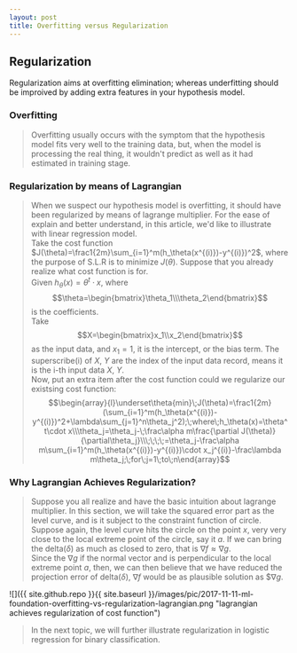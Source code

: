 ```yaml
---
layout: post
title: Overfitting versus Regularization
---
```


## Regularization
<p class="message">
Regularization aims at overfitting elimination; whereas underfitting should be improived by adding extra features in your hypothesis model.
</p>

### Overfitting

>Overfitting usually occurs with the symptom that the hypothesis model fits very well to the training data, but, when the model is processing the real thing, it wouldn't predict as well as it had estimated in training stage. 

### Regularization by means of Lagrangian

>When we suspect our hypothesis model is overfitting, it should have been regularized by means of lagrange multiplier.  For the ease of explain and better understand, in this article, we'd like to illustrate with linear regression model.  
>Take the cost function $J(\theta)=\frac1{2m}\sum_{i=1}^m(h_\theta(x^{(i)})-y^{(i)})^2$, where the purpose of S.L.R is to minimize $J(\theta)$.  Suppose that you already realize what cost function is for.  
>Given $h_\theta(x)=\theta^t\cdot x$, where $$\theta=\begin{bmatrix}\theta_1\\\theta_2\end{bmatrix}$$ is the coefficients.  
>Take $$X=\begin{bmatrix}x_1\\x_2\end{bmatrix}$$ as the input data, and $x_1=1$, it is the intercept, or the bias term.  The superscribe(i) of $X$, $Y$ are the index of the input data record, means it is the i-th input data $X$, $Y$.  
>Now, put an extra item after the cost function could we regularize our existsing cost function:  
>$$\begin{array}{l}\underset\theta{min}\;J(\theta)=\frac1{2m}(\sum_{i=1}^m(h_\theta(x^{(i)})-y^{(i)})^2+\lambda\sum_{j=1}^n\theta_j^2);\;where\;h_\theta(x)=\theta^t\cdot x\\\theta_j=\theta_j-\;\frac\alpha m\frac{\partial J(\theta)}{\partial\theta_j}\\\;\;\;\;=\theta_j-\frac\alpha m\sum_{i=1}^m(h_\theta(x^{(i)})-y^{(i)})\cdot x_j^{(i)}-\frac\lambda m\theta_j;\;for\;j=1\;to\;n\end{array}$$

### Why Lagrangian Achieves Regularization?

>Suppose you all realize and have the basic intuition about lagrange multiplier.  In this section, we will take the squared error part as the level curve, and is it subject to the constraint function of circle.  
>Suppose again, the level curve hits the circle on the point $x$, very very close to the local extreme point of the circle, say it $a$.  If we can bring the delta($\delta$) as much as closed to zero, that is $\nabla f\approx\nabla g$.  
>Since the $\nabla g$ if the normal vector and is perpendicular to the local extreme point $a$, then, we can then believe that we have reduced the projection error of delta($\delta$), $\nabla f$ would be as plausible solution as $$\nabla g$.

![]({{ site.github.repo }}{{ site.baseurl }}/images/pic/2017-11-11-ml-foundation-overfitting-vs-regularization-lagrangian.png "lagrangian achieves regularization of cost function")

>In the next topic, we will further illustrate regularization in logistic regression for binary classification.